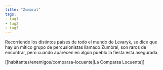 ```yaml
---
title: "Zumbral"
tags:
- tag1
- tag2
- tag3
---
```


Recorriendo los distintos países de todo el mundo de Levaryk, se dice que hay un mítico grupo de percusionistas llamado Zumbral, son raros de encontrar, pero cuando aparecen en algún pueblo la fiesta está asegurada.

[[habitantes/enemigos/comparsa-locuente|La Comparsa Locuente]]